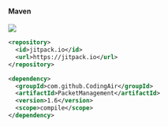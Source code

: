 #### Maven
[![](https://jitpack.io/v/CodingAir/PacketManagement.svg)](https://jitpack.io/#CodingAir/PacketManagement)
```xml
<repository>
  <id>jitpack.io</id>
  <url>https://jitpack.io</url>
</repository>

<dependency>  
  <groupId>com.github.CodingAir</groupId>
  <artifactId>PacketManagement</artifactId>
  <version>1.6</version>
  <scope>compile</scope>
</dependency>
```
